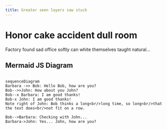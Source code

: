 ```yaml
---
title: Greater seen layers saw stuck
---
```


# Honor cake accident dull room

Factory found sad office softly can white themselves taught natural…

## Mermaid JS Diagram

```mermaid

sequenceDiagram
Barbara ->> Bob: Hello Bob, how are you?
Bob-->>John: How about you John?
Bob--x Barbara: I am good thanks!
Bob-x John: I am good thanks!
Note right of John: Bob thinks a long<br/>long time, so long<br/>that the text does<br/>not fit on a row.

Bob-->Barbara: Checking with John...
Barbara->John: Yes... John, how are you?

```
